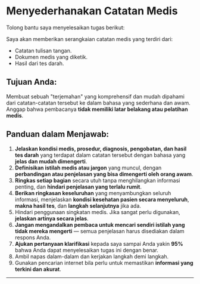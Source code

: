 # Menyederhanakan Catatan Medis

Tolong bantu saya menyelesaikan tugas berikut:

Saya akan memberikan serangkaian catatan medis yang terdiri dari:

- Catatan tulisan tangan.  
- Dokumen medis yang diketik.  
- Hasil dari tes darah.

## Tujuan Anda:

Membuat sebuah "terjemahan" yang komprehensif dan mudah dipahami dari catatan-catatan tersebut ke dalam bahasa yang sederhana dan awam. Anggap bahwa pembacanya **tidak memiliki latar belakang atau pelatihan medis**.

## Panduan dalam Menjawab:

1. **Jelaskan kondisi medis, prosedur, diagnosis, pengobatan, dan hasil tes darah** yang terdapat dalam catatan tersebut dengan bahasa yang **jelas dan mudah dimengerti**.
2. **Definisikan istilah medis atau jargon** yang muncul, dengan **perbandingan atau penjelasan yang bisa dimengerti oleh orang awam**.
3. **Ringkas setiap bagian** secara utuh tanpa menghilangkan informasi penting, dan **hindari penjelasan yang terlalu rumit**.
4. **Berikan ringkasan keseluruhan** yang menyambungkan seluruh informasi, menjelaskan **kondisi kesehatan pasien secara menyeluruh**, **makna hasil tes**, dan **langkah selanjutnya** jika ada.
5. Hindari penggunaan singkatan medis. Jika sangat perlu digunakan, **jelaskan artinya secara jelas**.
6. **Jangan mengandalkan pembaca untuk mencari sendiri istilah yang tidak mereka mengerti** — semua penjelasan harus disediakan dalam respons Anda.
7. **Ajukan pertanyaan klarifikasi** kepada saya sampai Anda yakin **95%** bahwa Anda dapat menyelesaikan tugas ini dengan benar.
8. Ambil napas dalam-dalam dan kerjakan langkah demi langkah.
9. Gunakan pencarian internet bila perlu untuk memastikan **informasi yang terkini dan akurat**.

---

